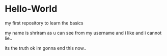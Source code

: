# Hello-World
my first repository to learn the basics

my name is shriram as u can see from my username
and i like and i cannot lie.. 

its the truth 
ok
im gonna end this now.. 
